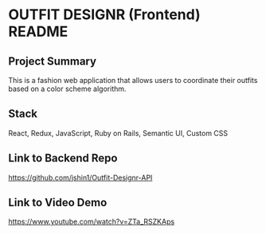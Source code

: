 # OUTFIT DESIGNR (Frontend) README

## Project Summary

This is a fashion web application that allows users to coordinate their outfits based on a color scheme algorithm.

## Stack

React, Redux, JavaScript, Ruby on Rails, Semantic UI, Custom CSS

## Link to Backend Repo

https://github.com/jshin1/Outfit-Designr-API

## Link to Video Demo

https://www.youtube.com/watch?v=ZTa_RSZKAps
